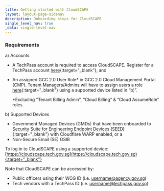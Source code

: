 ```yaml
---
title: Getting started with CloudSCAPE
layout: layout-page-sidenav
description: Onboarding steps for CloudSCAPE
single_level_nav: true
_data: single-level-nav
---
```


### Requirements

a) Accounts
  -	A TechPass account is required to access CloudSCAPE. Register for a TechPass account [here](https://portal.techpass.gov.sg/public/home){:target="_blank"}, and
  - An assigned GCC 2.0 User Role* in GCC 2.0 Cloud Management Portal (CMP). Tenant Managers/Admins will have to assign users a role [here](https://cmp.gcc.gov.sg){:target="_blank"} using a supported device listed in “b)”. 

    *Excluding “Tenant Billing Admin”, “Cloud Billing” & “Cloud AssumeRole” roles.

b) Supported Devices
  - Government Managed Devices (GMDs) that have been onboarded to [Security Suite for Engineering Endpoint Devices (SEED)](https://docs.developer.tech.gov.sg/docs/security-suite-for-engineering-endpoint-devices/){:target="_blank"} with Cloudflare WARP enabled, or a
  - Non-Secure Email (SE) GSIB

  To log in to CloudSCAPE using a supported device: [https://cloudscape.tech.gov.sg](https://cloudscape.tech.gov.sg){:target="_blank"}

  Note that CloudSCAPE can be accessed by:
  - Public officers using their WOG ID (i.e. username@agency.gov.sg)
  - Tech vendors with a TechPass ID (i.e. username@techpass.gov.sg)
